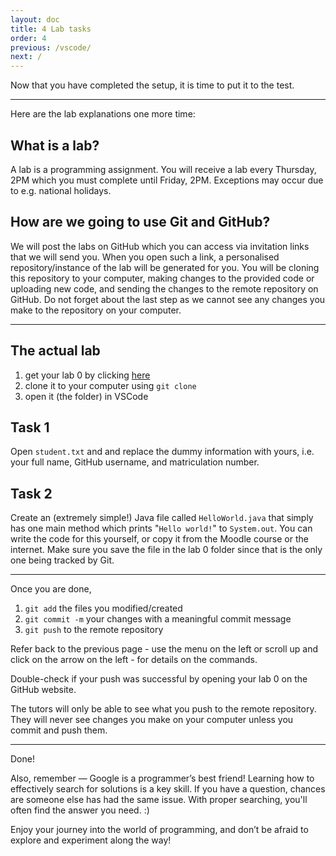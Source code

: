```yaml
---
layout: doc
title: 4 Lab tasks
order: 4
previous: /vscode/
next: /
---
```


Now that you have completed the setup, it is time to put it to the test.

---

Here are the lab explanations one more time:

## What is a lab?
A lab is a programming assignment. You will receive a lab every Thursday, 2PM which you must complete until Friday, 2PM. Exceptions may occur due to e.g. national holidays.

## How are we going to use Git and GitHub?
We will post the labs on GitHub which you can access via invitation links that we will send you. When you open such a link, a personalised repository/instance of the lab will be generated for you. You will be cloning this repository to your computer, making changes to the provided code or uploading new code, and sending the changes to the remote repository on GitHub. Do not forget about the last step as we cannot see any changes you make to the repository on your computer.

---

## The actual lab

1. get your lab 0 by clicking [here](https://guthib.com/)
2. clone it to your computer using `git clone`
3. open it (the folder) in VSCode

## Task 1
Open `student.txt` and and replace the dummy information with yours, i.e. your full name, GitHub username, and matriculation number.

## Task 2
Create an (extremely simple!) Java file called `HelloWorld.java` that simply has one main method which prints "`Hello world!`" to `System.out`. You can write the code for this yourself, or copy it from the Moodle course or the internet. Make sure you save the file in the lab 0 folder since that is the only one being tracked by Git.

---

Once you are done,
1. `git add` the files you modified/created
2. `git commit -m` your changes with a meaningful commit message
3. `git push` to the remote repository

Refer back to the previous page - use the menu on the left or scroll up and click on the arrow on the left - for details on the commands.

Double-check if your push was successful by opening your lab 0 on the GitHub website.

The tutors will only be able to see what you push to the remote repository. They will never see changes you make on your computer unless you commit and push them.

---

Done!

Also, remember — Google is a programmer’s best friend! Learning how to effectively search for solutions is a key skill. If you have a question, chances are someone else has had the same issue. With proper searching, you'll often find the answer you need. :)

Enjoy your journey into the world of programming, and don’t be afraid to explore and experiment along the way!
